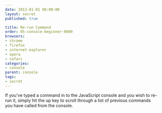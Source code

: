 ```yaml
---
date: 2013-01-01 00:00:00
layout: secret
published: true

title: Re-run Command
order: 05-console-beginner-0600
browsers:
- chrome
- firefox
- internet-explorer
- opera
- safari
categories:
- console
parent: console
tags:
- secret
---
```


<p>If you've typed a command in to the JavaScript console and you wish to re-run it, simply hit the up key to scroll through a list of previous commands you have called from the console.</p>